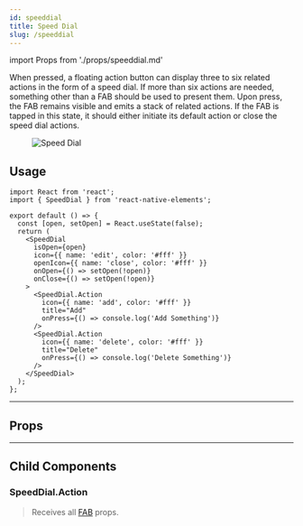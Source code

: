 ```yaml
---
id: speeddial
title: Speed Dial
slug: /speeddial
---
```


import Props from './props/speeddial.md'

When pressed, a floating action button can display three to six related actions in the form of a speed dial. If more than six actions are needed, something other than a FAB should be used to present them. Upon press, the FAB remains visible and emits a stack of related actions. If the FAB is tapped in this state, it should either initiate its default action or close the speed dial actions.

<div className="component-preview component-preview--grid component-preview--grid-10">
  <figure>
    <img src="/img/SpeedDial.gif" alt="Speed Dial" />
  </figure>
</div>

## Usage

```SnackPlayer name=RNE Tabs
import React from 'react';
import { SpeedDial } from 'react-native-elements';

export default () => {
  const [open, setOpen] = React.useState(false);
  return (
    <SpeedDial
      isOpen={open}
      icon={{ name: 'edit', color: '#fff' }}
      openIcon={{ name: 'close', color: '#fff' }}
      onOpen={() => setOpen(!open)}
      onClose={() => setOpen(!open)}
    >
      <SpeedDial.Action
        icon={{ name: 'add', color: '#fff' }}
        title="Add"
        onPress={() => console.log('Add Something')}
      />
      <SpeedDial.Action
        icon={{ name: 'delete', color: '#fff' }}
        title="Delete"
        onPress={() => console.log('Delete Something')}
      />
    </SpeedDial>
  );
};
```

---

## Props

<Props />

---

## Child Components

### SpeedDial.Action

> Receives all [FAB](fab.md#props) props.

